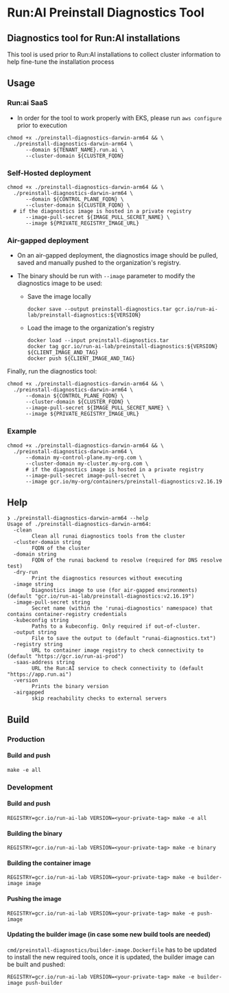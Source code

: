 # Run:AI Preinstall Diagnostics Tool

## Diagnostics tool for Run:AI installations
This tool is used prior to Run:AI installations to collect cluster information to
help fine-tune the installation process

## Usage

### Run:ai SaaS
- In order for the tool to work properly with EKS, please run `aws configure` prior to execution
```shell
chmod +x ./preinstall-diagnostics-darwin-arm64 && \
  ./preinstall-diagnostics-darwin-arm64 \
      --domain ${TENANT_NAME}.run.ai \
      --cluster-domain ${CLUSTER_FQDN}
```

### Self-Hosted deployment
```shell
chmod +x ./preinstall-diagnostics-darwin-arm64 && \ 
  ./preinstall-diagnostics-darwin-arm64 \
      --domain ${CONTROL_PLANE_FQDN} \
      --cluster-domain ${CLUSTER_FQDN} \
  # if the diagnostics image is hosted in a private registry
      --image-pull-secret ${IMAGE_PULL_SECRET_NAME} \
      --image ${PRIVATE_REGISTRY_IMAGE_URL}    
```

### Air-gapped deployment
- On an air-gapped deployment, the diagnostics image should be pulled, saved and manually pushed to the organization's registry.
- The binary should be run with `--image` parameter to modify the diagnostics image to be used:

  * Save the image locally
    ```
    docker save --output preinstall-diagnostics.tar gcr.io/run-ai-lab/preinstall-diagnostics:${VERSION}
    ```
  * Load the image to the organization's registry
     ```
     docker load --input preinstall-diagnostics.tar
     docker tag gcr.io/run-ai-lab/preinstall-diagnostics:${VERSION} ${CLIENT_IMAGE_AND_TAG} 
     docker push ${CLIENT_IMAGE_AND_TAG}
     ```
Finally, run the diagnostics tool:
```shell
chmod +x ./preinstall-diagnostics-darwin-arm64 && \ 
  ./preinstall-diagnostics-darwin-arm64 \
      --domain ${CONTROL_PLANE_FQDN} \
      --cluster-domain ${CLUSTER_FQDN} \
      --image-pull-secret ${IMAGE_PULL_SECRET_NAME} \
      --image ${PRIVATE_REGISTRY_IMAGE_URL}    
```

### Example

```shell
chmod +x ./preinstall-diagnostics-darwin-arm64 && \ 
  ./preinstall-diagnostics-darwin-arm64 \
      --domain my-control-plane.my-org.com \
      --cluster-domain my-cluster.my-org.com \
      # if the diagnostics image is hosted in a private registry
      --image-pull-secret image-pull-secret \
      --image gcr.io/my-org/containers/preinstall-diagnostics:v2.16.19    
```

## Help
```
❯ ./preinstall-diagnostics-darwin-arm64 --help
Usage of ./preinstall-diagnostics-darwin-arm64:
  -clean
    	Clean all runai diagnostics tools from the cluster
  -cluster-domain string
    	FQDN of the cluster
  -domain string
    	FQDN of the runai backend to resolve (required for DNS resolve test)
  -dry-run
    	Print the diagnostics resources without executing
  -image string
    	Diagnostics image to use (for air-gapped environments) (default "gcr.io/run-ai-lab/preinstall-diagnostics:v2.16.19")
  -image-pull-secret string
    	Secret name (within the 'runai-diagnostics' namespace) that contains container-registry credentials
  -kubeconfig string
    	Paths to a kubeconfig. Only required if out-of-cluster.
  -output string
    	File to save the output to (default "runai-diagnostics.txt")
  -registry string
    	URL to container image registry to check connectivity to (default "https://gcr.io/run-ai-prod")
  -saas-address string
    	URL the Run:AI service to check connectivity to (default "https://app.run.ai")
  -version
    	Prints the binary version
  -airgapped
    	skip reachability checks to external servers 

```

## Build
  ### Production
  #### Build and push
  ```
  make -e all
  ```

### Development
  #### Build and push
  ```
  REGISTRY=gcr.io/run-ai-lab VERSION=<your-private-tag> make -e all
  ```
  #### Building the binary
  ```
  REGISTRY=gcr.io/run-ai-lab VERSION=<your-private-tag> make -e binary
  ```

  #### Building the container image
  ```
  REGISTRY=gcr.io/run-ai-lab VERSION=<your-private-tag> make -e builder-image image
  ```

  #### Pushing the image
  ```
  REGISTRY=gcr.io/run-ai-lab VERSION=<your-private-tag> make -e push-image
  ```

  #### Updating the builder image (in case some new build tools are needed)
  `cmd/preinstall-diagnostics/builder-image.Dockerfile` has to be updated to install the new required tools, once it is updated, the builder image can be built and pushed:
  ```
  REGISTRY=gcr.io/run-ai-lab VERSION=<your-private-tag> make -e builder-image push-builder
  ```

